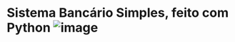 # Sistema Bancário Simples, feito com Python ![image](https://github.com/Gu1t/Sistema-Banc-rio-Python/assets/105243951/111408fa-9271-4fa1-b6b6-4a7dd3023d79)
